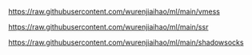 https://raw.githubusercontent.com/wurenjiaihao/ml/main/vmess

https://raw.githubusercontent.com/wurenjiaihao/ml/main/ssr

https://raw.githubusercontent.com/wurenjiaihao/ml/main/shadowsocks
